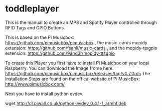 # toddleplayer
This is the manual to create an MP3 and Spotify Player controlled through RFID Tags and GPIO Buttons. 

This is based on the Pi Musicbox: https://github.com/pimusicbox/pimusicbox ,
the music-cards mopidy extension: https://github.com/fsahli/music-cards ,
and the mopidy-ttsgpio extension: https://github.com/9and3r/mopidy-ttsgpio

To create this Player you first have to install Pi Musicbox on your local Raspberry. 
You can download the Image frome here: https://github.com/pimusicbox/pimusicbox/releases/tag/v0.7.0rc5
The Installation Steps are found on the offical website of Pi MusicBox: http://www.pimusicbox.com/

Next you have to install python evdev. 

wget http://dl.piwall.co.uk/python-evdev_0.4.1-1_armhf.deb
